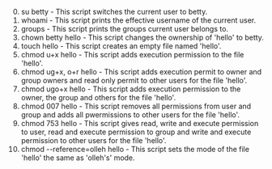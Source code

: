 0. su betty - This script switches the current user to betty.
1. whoami - This script prints the effective username of the current user.
2. groups - This script prints the groups current user belongs to.
3. chown betty hello - This script changes the ownership of 'hello' to betty.
4. touch hello - This script creates an empty file named 'hello'.
5. chmod u+x hello - This script adds execution permission to the file 'hello'.
6. chmod ug+x, o+r hello - This script adds execution permit to owner and group owners and read only permit to other users for the file 'hello'.
7. chmod ugo+x hello - This script adds execution permission to the owner, the group and others for the file 'hello'.
8. chmod 007 hello - This script removes all permissions from user and group and adds all pwermissions to other users for the file 'hello'.
9. chmod 753 hello - This script gives read, write and execute permission to user, read and execute permission to group and write and execute permission to other users for the file 'hello'.
10. chmod --reference=olleh hello - This script sets the mode of the file 'hello' the same as 'olleh's' mode.
